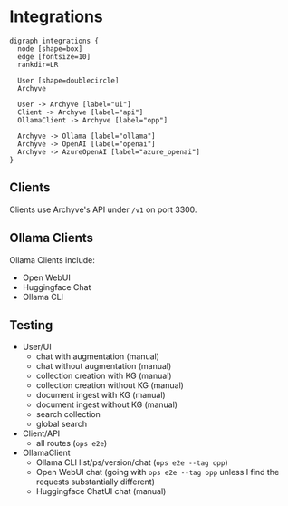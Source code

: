 # Integrations

```plantuml
digraph integrations {
  node [shape=box]
  edge [fontsize=10]
  rankdir=LR

  User [shape=doublecircle]
  Archyve

  User -> Archyve [label="ui"]
  Client -> Archyve [label="api"]
  OllamaClient -> Archyve [label="opp"]

  Archyve -> Ollama [label="ollama"]
  Archyve -> OpenAI [label="openai"]
  Archyve -> AzureOpenAI [label="azure_openai"]
}
```

## Clients

Clients use Archyve's API under `/v1` on port 3300.

## Ollama Clients

Ollama Clients include:

- Open WebUI
- Huggingface Chat
- Ollama CLI

## Testing

- User/UI
  - chat with augmentation (manual)
  - chat without augmentation (manual)
  - collection creation with KG (manual)
  - collection creation without KG (manual)
  - document ingest with KG (manual)
  - document ingest without KG (manual)
  - search collection
  - global search
- Client/API
  - all routes (`ops e2e`)
- OllamaClient
  - Ollama CLI list/ps/version/chat (`ops e2e --tag opp`)
  - Open WebUI chat (going with `ops e2e --tag opp` unless I find the requests substantially different)
  - Huggingface ChatUI chat (manual)
